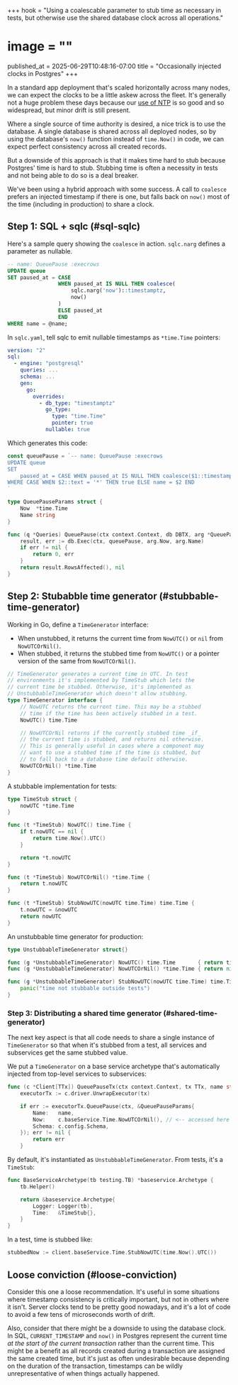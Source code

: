 +++
hook = "Using a coalescable parameter to stub time as necessary in tests, but otherwise use the shared database clock across all operations."
# image = ""
published_at = 2025-06-29T10:48:16-07:00
title = "Occasionally injected clocks in Postgres"
+++

In a standard app deployment that's scaled horizontally across many nodes, we can expect the clocks to be a little askew across the fleet. It's generally not a huge problem these days because our [use of NTP](https://en.wikipedia.org/wiki/Network_Time_Protocol) is so good and so widespread, but minor drift is still present.

Where a single source of time authority is desired, a nice trick is to use the database. A single database is shared across all deployed nodes, so by using the database's `now()` function instead of `time.Now()` in code, we can expect perfect consistency across all created records.

But a downside of this approach is that it makes time hard to stub because Postgres' time is hard to stub. Stubbing time is often a necessity in tests and not being able to do so is a deal breaker.

We've been using a hybrid approach with some success. A call to `coalesce` prefers an injected timestamp if there is one, but falls back on `now()` most of the time (including in production) to share a clock.

## Step 1: SQL + sqlc (#sql-sqlc)

Here's a sample query showing the `coalesce` in action. `sqlc.narg` defines a parameter as nullable.

``` sql
-- name: QueuePause :execrows
UPDATE queue
SET paused_at = CASE
                WHEN paused_at IS NULL THEN coalesce(
                    sqlc.narg('now')::timestamptz,
                    now()
                )
                ELSE paused_at
                END
WHERE name = @name;
```

In `sqlc.yaml`, tell sqlc to emit nullable timestamps as `*time.Time` pointers:

``` yaml
version: "2"
sql:
  - engine: "postgresql"
    queries: ...
    schema: ...
    gen:
      go:
        overrides:
          - db_type: "timestamptz"
            go_type:
              type: "time.Time"
              pointer: true
            nullable: true
```

Which generates this code:

``` go
const queuePause = `-- name: QueuePause :execrows
UPDATE queue
SET
    paused_at = CASE WHEN paused_at IS NULL THEN coalesce($1::timestamptz, now()) ELSE paused_at END
WHERE CASE WHEN $2::text = '*' THEN true ELSE name = $2 END
`

type QueuePauseParams struct {
    Now  *time.Time
    Name string
}

func (q *Queries) QueuePause(ctx context.Context, db DBTX, arg *QueuePauseParams) (int64, error) {
    result, err := db.Exec(ctx, queuePause, arg.Now, arg.Name)
    if err != nil {
        return 0, err
    }
    return result.RowsAffected(), nil
}
```

## Step 2: Stubabble time generator (#stubbable-time-generator)

Working in Go, define a `TimeGenerator` interface:

* When unstubbed, it returns the current time from `NowUTC()` or `nil` from `NowUTCOrNil()`.
* When stubbed, it returns the stubbed time from `NowUTC()` or a pointer version of the same from `NowUTCOrNil()`.

``` go
// TimeGenerator generates a current time in UTC. In test
// environments it's implemented by TimeStub which lets the
// current time be stubbed. Otherwise, it's implemented as
// UnstubbableTimeGenerator which doesn't allow stubbing.
type TimeGenerator interface {
    // NowUTC returns the current time. This may be a stubbed
    // time if the time has been actively stubbed in a test.
    NowUTC() time.Time

    // NowUTCOrNil returns if the currently stubbed time _if_
    // the current time is stubbed, and returns nil otherwise.
    // This is generally useful in cases where a component may
    // want to use a stubbed time if the time is stubbed, but
    // to fall back to a database time default otherwise.
    NowUTCOrNil() *time.Time
}
```

A stubbable implementation for tests:

``` go
type TimeStub struct {
    nowUTC *time.Time
}

func (t *TimeStub) NowUTC() time.Time {
    if t.nowUTC == nil {
        return time.Now().UTC()
    }

    return *t.nowUTC
}

func (t *TimeStub) NowUTCOrNil() *time.Time {
    return t.nowUTC
}

func (t *TimeStub) StubNowUTC(nowUTC time.Time) time.Time {
    t.nowUTC = &nowUTC
    return nowUTC
}
```

An unstubbable time generator for production:

``` go
type UnstubbableTimeGenerator struct{}

func (g *UnstubbableTimeGenerator) NowUTC() time.Time       { return time.Now() }
func (g *UnstubbableTimeGenerator) NowUTCOrNil() *time.Time { return nil }

func (g *UnstubbableTimeGenerator) StubNowUTC(nowUTC time.Time) time.Time {
    panic("time not stubbable outside tests")
}
```

### Step 3: Distributing a shared time generator (#shared-time-generator)

The next key aspect is that all code needs to share a single instance of `TimeGenerator` so that when it's stubbed from a test, all services and subservices get the same stubbed value.

We put a `TimeGenerator` on a base service archetype that's automatically injected from top-level services to subservices:

``` go
func (c *Client[TTx]) QueuePauseTx(ctx context.Context, tx TTx, name string, opts *QueuePauseOpts) error {
    executorTx := c.driver.UnwrapExecutor(tx)

    if err := executorTx.QueuePause(ctx, &QueuePauseParams{
        Name:   name,
        Now:    c.baseService.Time.NowUTCOrNil(), // <-- accessed here
        Schema: c.config.Schema,
    }); err != nil {
        return err
    }
```

By default, it's instantiated as `UnstubbableTimeGenerator`. From tests, it's a `TimeStub`:

``` go
func BaseServiceArchetype(tb testing.TB) *baseservice.Archetype {
    tb.Helper()

    return &baseservice.Archetype{
        Logger: Logger(tb),
        Time:   &TimeStub{},
    }
}
```

In a test, time is stubbed like:

``` go
stubbedNow := client.baseService.Time.StubNowUTC(time.Now().UTC())
```

## Loose conviction (#loose-conviction)

Consider this one a loose recommendation. It's useful in some situations where timestamp consistency is critically important, but not in others where it isn't. Server clocks tend to be pretty good nowadays, and it's a lot of code to avoid a few tens of microseconds worth of drift.

Also, consider that there might be a downside to using the database clock. In SQL, `CURRENT_TIMESTAMP` and `now()` in Postgres represent the current time _at the start of the current transaction_ rather than the current time. This might be a benefit as all records created during a transaction are assigned the same created time, but it's just as often undesirable because depending on the duration of the transaction, timestamps can be wildly unrepresentative of when things actually happened.